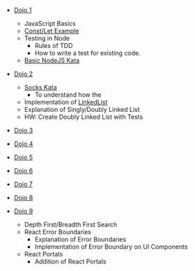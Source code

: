 * [Dojo 1](./lessons/lesson1.md)
    - JavaScript Basics
    - [Const/Let Example](./packages/katas/const-let)
    - Testing in Node
        * Rules of TDD
        * How to write a test for existing code.
    - [Basic NodeJS Kata](./packages/katas/camel-casing)

* [Dojo 2]()
    - [Socks Kata](./packages/katas/socks)
        * To understand how the 
    - Implementation of [LinkedList](./packages/data-structures/linked-list/jerome/)
    - Explanation of Singly/Doubly Linked List
    - HW: Create Doubly Linked List with Tests

* [Dojo 3]()
* [Dojo 4]()
* [Dojo 5]()
* [Dojo 6]()
* [Dojo 7]()
* [Dojo 8]()
* [Dojo 9](./lessons/lesson9.md)
    - Depth First/Breadth First Search
    - React Error Boundaries
        * Explanation of Error Boundaries
        * Implementation of Error Boundary on UI Components
    - React Portals
        * Addition of React Portals

    



